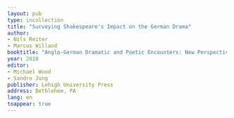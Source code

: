 ```yaml
---
layout: pub
type: incollection
title: "Surveying Shakespeare's Impact on the German Drama"
author:
- Nils Reiter
- Marcus Willand
booktitle: "Anglo-German Dramatic and Poetic Encounters: New Perspectives on Exchange in the Sattelzeit"
year: 2018
editor:
- Michael Wood
- Sandro Jung
publisher: Lehigh University Press
address: Bethlehem, PA
lang: en
toappear: true
---
```


